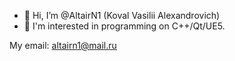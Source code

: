 - 👋 Hi, I’m @AltairN1 (Koval Vasilii Alexandrovich)
- 👀 I'm interested in programming on C++/Qt/UE5.

My email: altairn1@mail.ru

<!---
AltairN1/AltairN1 is a ✨ special ✨ repository because its `README.md` (this file) appears on your GitHub profile.
You can click the Preview link to take a look at your changes.
--->

